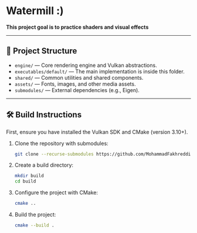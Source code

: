 # Watermill :)

**This project goal is to practice shaders and visual effects**
<!-- 
<img src="assets/IK_Gif.gif"  height=400> -->

---

## 📂 Project Structure

- `engine/` — Core rendering engine and Vulkan abstractions.
- `executables/default/` — The main implementation is inside this folder.
- `shared/` — Common utilities and shared components.
- `assets/` — Fonts, images, and other media assets.
- `submodules/` — External dependencies (e.g., Eigen).

---

## 🛠️ Build Instructions

First, ensure you have installed the Vulkan SDK and CMake (version 3.10+).

1. Clone the repository with submodules:
   ```bash
   git clone --recurse-submodules https://github.com/MohammadFakhreddin/Watermill.git

2. Create a build directory:
   ```bash
   mkdir build
   cd build
3. Configure the project with CMake:
   ```bash
   cmake ..
4. Build the project:
   ```bash
   cmake --build .